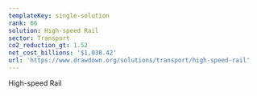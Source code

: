 ```yaml
---
templateKey: single-solution
rank: 66
solution: High-speed Rail
sector: Transport
co2_reduction_gt: 1.52
net_cost_billions: '$1,038.42'
url: 'https://www.drawdown.org/solutions/transport/high-speed-rail'
---
```


High-speed Rail